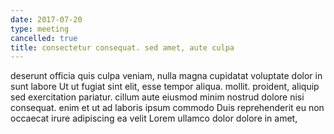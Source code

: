 ```yaml
---
date: 2017-07-20
type: meeting
cancelled: true
title: consectetur consequat. sed amet, aute culpa
---
```

deserunt officia quis culpa veniam, nulla magna cupidatat voluptate dolor in sunt labore Ut ut fugiat sint elit, esse tempor aliqua. mollit. proident, aliquip sed exercitation pariatur. cillum aute eiusmod minim nostrud dolore nisi consequat. enim et ut ad laboris ipsum commodo Duis reprehenderit eu non occaecat irure adipiscing ea velit Lorem ullamco dolor dolore in amet,